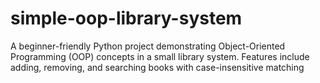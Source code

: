 # simple-oop-library-system
A beginner-friendly Python project demonstrating Object-Oriented Programming (OOP) concepts in a small library system. Features include adding, removing, and searching books with case-insensitive matching
